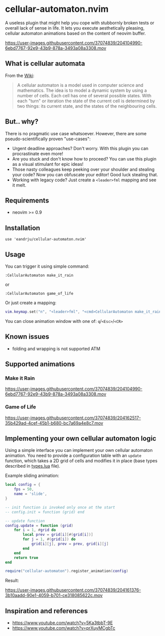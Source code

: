 # cellular-automaton.nvim

A useless plugin that might help you cope with stubbornly broken tests
or overall lack of sense in life. It lets you execute aesthetically pleasing,
cellular automaton animations based on the content of neovim buffer.

https://user-images.githubusercontent.com/37074839/204104990-6ebd7767-92e9-43b9-878a-3493a08a3308.mov


## What is cellular automata

From the [Wiki](https://en.wikipedia.org/wiki/Cellular_automaton):

> A cellular automaton is a model used in computer science and mathematics.
> The idea is to model a dynamic system by using a number of cells. Each cell
> has one of several possible states. With each "turn" or iteration
> the state of the current cell is determined by two things: its
> current state, and the states of the neighbouring cells.

## But.. why?

There is no pragmatic use case whatsoever. However,
there are some pseudo-scientifically proven "use-cases":

- Urgent deadline approaches? Don't worry. With
    this plugin you can procrastinate even more!
- Are you stuck and don't know how to proceed? You can
    use this plugin as a visual stimulant for epic ideas!
- Those nasty colleagues keep peeking over your
    shoulder and stealing your code? Now you can
    obfuscate your editor! Good luck stealing that.
- Working with legacy code? Just create a
    `<leader>fml` mapping and see it melt.

## Requirements

- neovim >= 0.9

## Installation

```
use 'eandrju/cellular-automaton.nvim' 
```

## Usage

You can trigger it using simple command:

```
:CellularAutomaton make_it_rain
```

or

```
:CellularAutomaton game_of_life
```

Or just create a mapping:

```lua
vim.keymap.set("n", "<leader>fml", "<cmd>CellularAutomaton make_it_rain<CR>")
```

You can close animation window with one of: `q`/`<Esc>`/`<CR>`

## Known issues

- folding and wrapping is not supported ATM

## Supported animations

### Make it Rain

https://user-images.githubusercontent.com/37074839/204104990-6ebd7767-92e9-43b9-878a-3493a08a3308.mov

### Game of Life

https://user-images.githubusercontent.com/37074839/204162517-35b429ad-4cef-45b1-b680-bc7a69a4e8c7.mov

## Implementing your own cellular automaton logic
Using a simple interface you can implement your own cellular automaton
animation. You need to provide a configuration table with an `update` function,
which takes a 2D grid of cells and modifies it in place \(base types described
in [types.lua](./lua/cellular-automaton/types.lua) file\).

Example sliding animation:

```lua
local config = {
    fps = 50,
    name = 'slide',
}

-- init function is invoked only once at the start
-- config.init = function (grid) end

-- update function
config.update = function (grid)
    for i = 1, #grid do
        local prev = grid[i][#(grid[i])]
        for j = 1, #(grid[i]) do
            grid[i][j], prev = prev, grid[i][j]
        end
    end
    return true
end

require("cellular-automaton").register_animation(config)
```

Result:

https://user-images.githubusercontent.com/37074839/204161376-3b10aadd-90e1-4059-b701-ce318085622c.mov

## Inspiration and references
- https://www.youtube.com/watch?v=5Ka3tbbT-9E
- https://www.youtube.com/watch?v=prXuyMCgbTc
